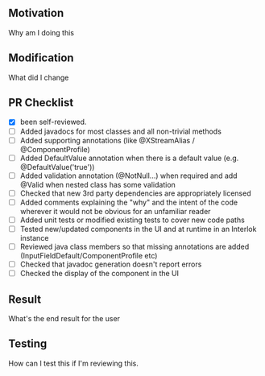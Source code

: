 ## Motivation

Why am I doing this

## Modification

What did I change

## PR Checklist

- [x] been self-reviewed.
- [ ] Added javadocs for most classes and all non-trivial methods
- [ ] Added supporting annotations (like @XStreamAlias / @ComponentProfile)
- [ ] Added DefaultValue annotation when there is a default value (e.g. @DefaultValue('true'))
- [ ] Added validation annotation (@NotNull...) when required and add @Valid when nested class has some validation
- [ ] Checked that new 3rd party dependencies are appropriately licensed
- [ ] Added comments explaining the "why" and the intent of the code wherever it would not be obvious for an unfamiliar reader
- [ ] Added unit tests or modified existing tests to cover new code paths
- [ ] Tested new/updated components in the UI and at runtime in an Interlok instance
- [ ] Reviewed java class members so that missing annotations are added (InputFieldDefault/ComponentProfile etc)
- [ ] Checked that javadoc generation doesn't report errors
- [ ] Checked the display of the component in the UI

## Result

What's the end result for the user

## Testing

How can I test this if I'm reviewing this.
